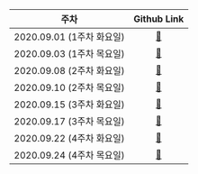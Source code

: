 |           주차            |       Github Link      |  
| :-----------------------: | :--------------------: | 
| 2020.09.01 (1주차 화요일) | [:link:](./Week_1/Tue/0901.md) | 
| 2020.09.03 (1주차 목요일) | [:link:](./Week_1/Thu/0903.md) |
| 2020.09.08 (2주차 화요일) | [:link:](./Week_2/Tue) |
| 2020.09.10 (2주차 목요일) | [:link:](./Week_2/Thu) |
| 2020.09.15 (3주차 화요일) | [:link:](./Week_3/Tue) | 
| 2020.09.17 (3주차 목요일) | [:link:](./Week_3/Thu) | 
| 2020.09.22 (4주차 화요일) | [:link:](./Week_4/Tue) |
| 2020.09.24 (4주차 목요일) | [:link:](./Week_4/Thu) |